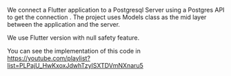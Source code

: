 We connect a Flutter application to a Postgresql Server using a Postgres API to get the connection .
The project uses Models class as the mid layer between the application and the server.

We use Flutter version with null safety feature.

You can see the implementation of this code in https://youtube.com/playlist?list=PLPajU_HwKxoxJdwhTzyISXTDVmNXnaru5




